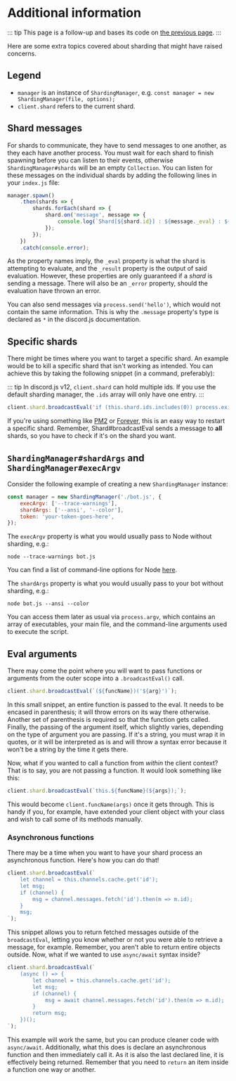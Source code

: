 # Additional information

::: tip This page is a follow-up and bases its code on [the previous page](https://github.com/zachjmurphy/guide/tree/9925b2dac70a223dd2dbb549ce57ddb5515bcbc0/sharding/README.md). :::

Here are some extra topics covered about sharding that might have raised concerns.

## Legend

* `manager` is an instance of `ShardingManager`, e.g. `const manager = new ShardingManager(file, options);`
* `client.shard` refers to the current shard.

## Shard messages

For shards to communicate, they have to send messages to one another, as they each have another process. You must wait for each shard to finish spawning before you can listen to their events, otherwise `ShardingManager#shards` will be an empty `Collection`. You can listen for these messages on the individual shards by adding the following lines in your `index.js` file:

```javascript
manager.spawn()
    .then(shards => {
        shards.forEach(shard => {
            shard.on('message', message => {
                console.log(`Shard[${shard.id}] : ${message._eval} : ${message._result}`);
            });
        });
    })
    .catch(console.error);
```

As the property names imply, the `_eval` property is what the shard is attempting to evaluate, and the `_result` property is the output of said evaluation. However, these properties are only guaranteed if a _shard_ is sending a message. There will also be an `_error` property, should the evaluation have thrown an error.

You can also send messages via `process.send('hello')`, which would not contain the same information. This is why the `.message` property's type is declared as `*` in the discord.js documentation.

## Specific shards

There might be times where you want to target a specific shard. An example would be to kill a specific shard that isn't working as intended. You can achieve this by taking the following snippet \(in a command, preferably\):

::: tip In discord.js v12, `client.shard` can hold multiple ids. If you use the default sharding manager, the `.ids` array will only have one entry. :::

```javascript
client.shard.broadcastEval('if (this.shard.ids.includes(0)) process.exit();');
```

If you're using something like [PM2](http://pm2.keymetrics.io/) or [Forever](https://github.com/foreverjs/forever), this is an easy way to restart a specific shard. Remember, Shard\#broadcastEval sends a message to **all** shards, so you have to check if it's on the shard you want.

## `ShardingManager#shardArgs` and `ShardingManager#execArgv`

Consider the following example of creating a new `ShardingManager` instance:

```javascript
const manager = new ShardingManager('./bot.js', {
    execArgv: ['--trace-warnings'],
    shardArgs: ['--ansi', '--color'],
    token: 'your-token-goes-here',
});
```

The `execArgv` property is what you would usually pass to Node without sharding, e.g.:

```text
node --trace-warnings bot.js
```

You can find a list of command-line options for Node [here](https://nodejs.org/api/cli.html).

The `shardArgs` property is what you would usually pass to your bot without sharding, e.g.:

```text
node bot.js --ansi --color
```

You can access them later as usual via `process.argv`, which contains an array of executables, your main file, and the command-line arguments used to execute the script.

## Eval arguments

There may come the point where you will want to pass functions or arguments from the outer scope into a `.broadcastEval()` call.

```javascript
client.shard.broadcastEval(`(${funcName})('${arg}')`);
```

In this small snippet, an entire function is passed to the eval. It needs to be encased in parenthesis; it will throw errors on its way there otherwise. Another set of parenthesis is required so that the function gets called. Finally, the passing of the argument itself, which slightly varies, depending on the type of argument you are passing. If it's a string, you must wrap it in quotes, or it will be interpreted as is and will throw a syntax error because it won't be a string by the time it gets there.

Now, what if you wanted to call a function from _within_ the client context? That is to say, you are not passing a function. It would look something like this:

```javascript
client.shard.broadcastEval(`this.${funcName}(${args});`);
```

This would become `client.funcName(args)` once it gets through. This is handy if you, for example, have extended your client object with your class and wish to call some of its methods manually.

### Asynchronous functions

There may be a time when you want to have your shard process an asynchronous function. Here's how you can do that!

```javascript
client.shard.broadcastEval(`
    let channel = this.channels.cache.get('id');
    let msg;
    if (channel) {
        msg = channel.messages.fetch('id').then(m => m.id);
    }
    msg;
`);
```

This snippet allows you to return fetched messages outside of the `broadcastEval`, letting you know whether or not you were able to retrieve a message, for example. Remember, you aren't able to return entire objects outside. Now, what if we wanted to use `async/await` syntax inside?

```javascript
client.shard.broadcastEval(`
    (async () => {
        let channel = this.channels.cache.get('id');
        let msg;
        if (channel) {
            msg = await channel.messages.fetch('id').then(m => m.id);
        }
        return msg;
    })();
`);
```

This example will work the same, but you can produce cleaner code with `async/await`. Additionally, what this does is declare an asynchronous function and then immediately call it. As it is also the last declared line, it is effectively being returned. Remember that you need to `return` an item inside a function one way or another.


